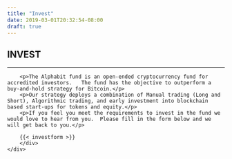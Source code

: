 ```yaml
---
title: "Invest"
date: 2019-03-01T20:32:54-08:00
draft: true
---
```




<div class="investment-process">
	<div class="content">
		<div class="container">
		<h2>INVEST</h2>
		<hr class="redline"/>

		<p>The Alphabit fund is an open-ended cryptocurrency fund for accredited investors.   The fund has the objective to outperform a buy-and-hold strategy for Bitcoin.</p>
		<p>Our strategy deploys a combination of Manual trading (Long and Short), Algorithmic trading, and early investment into blockchain based start-ups for tokens and equity.</p>
		<p>If you feel you meet the requirements to invest in the fund we would love to hear from you.  Please fill in the form below and we will get back to you.</p>

		{{< investform >}}
		</div>
	</div>
</div>